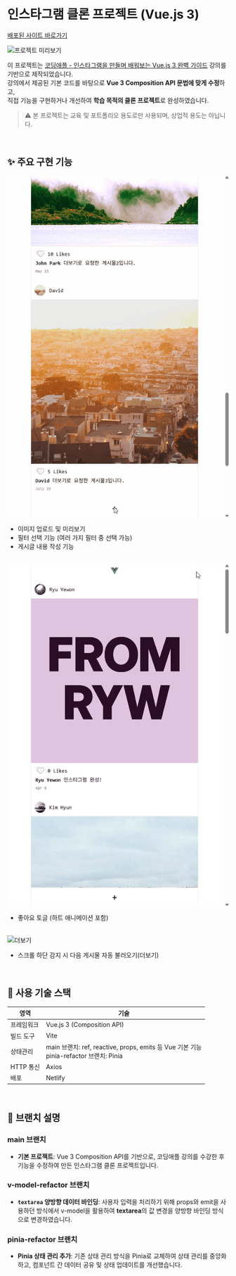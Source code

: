 # 인스타그램 클론 프로젝트 (Vue.js 3)

[배포된 사이트 바로가기](https://dulcet-cocada-7efa1f.netlify.app)

![프로젝트 미리보기](./src/assets/vue-instagram.gif)

이 프로젝트는 [코딩애플 - 인스타그램을 만들며 배워보는 Vue.js 3 완벽 가이드](https://codingapple.com/) 강의를 기반으로 제작되었습니다.  
강의에서 제공된 기본 코드를 바탕으로 **Vue 3 Composition API 문법에 맞게 수정**하고,  
직접 기능을 구현하거나 개선하여 **학습 목적의 클론 프로젝트**로 완성하였습니다.

> ⚠️ 본 프로젝트는 교육 및 포트폴리오 용도로만 사용되며, 상업적 용도는 아닙니다.

<br>

## ✨ 주요 구현 기능

![작성 및 게시](./src/assets/vue-instagram___작성및게시.gif)

- 이미지 업로드 및 미리보기
- 필터 선택 기능 (여러 가지 필터 중 선택 가능)
- 게시글 내용 작성 기능
  <br>
  <br>

![좋아요 토글](./src/assets/vue-instagram___좋아요토글.gif)

- 좋아요 토글 (하트 애니메이션 포함)
  <br>
  <br>

![더보기](./src/assets/vue-instagram___더보기.gif)

- 스크롤 하단 감지 시 다음 게시물 자동 불러오기(더보기)

<br>

## 🔧 사용 기술 스택

| 영역       | 기술                                                                                        |
| ---------- | ------------------------------------------------------------------------------------------- |
| 프레임워크 | Vue.js 3 (Composition API)                                                                  |
| 빌드 도구  | Vite                                                                                        |
| 상태관리   | main 브랜치: ref, reactive, props, emits 등 Vue 기본 기능 <br> pinia-refactor 브랜치: Pinia |
| HTTP 통신  | Axios                                                                                       |
| 배포       | Netlify                                                                                     |

<br>

## 📂 브랜치 설명

### **main** 브랜치

- **기본 프로젝트**: Vue 3 Composition API를 기반으로, 코딩애플 강의를 수강한 후 기능을 수정하여 만든 인스타그램 클론 프로젝트입니다.

### **v-model-refactor** 브랜치

- **`textarea` 양방향 데이터 바인딩**: 사용자 입력을 처리하기 위해 props와 emit을 사용하던 방식에서 v-model을 활용하여 **textarea**의 값 변경을 양방향 바인딩 방식으로 변경하였습니다.

### **pinia-refactor** 브랜치

- **Pinia 상태 관리 추가**: 기존 상태 관리 방식을 Pinia로 교체하여 상태 관리를 중앙화하고, 컴포넌트 간 데이터 공유 및 상태 업데이트를 개선했습니다.
